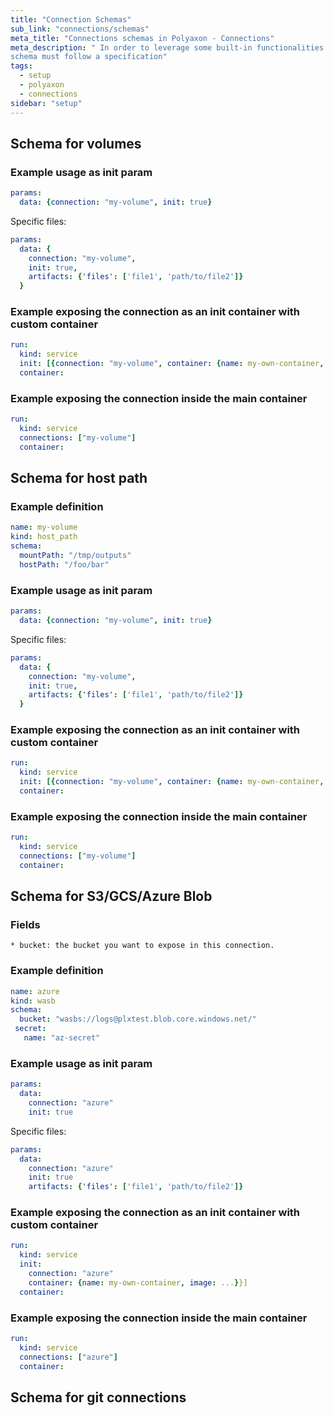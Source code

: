 ```yaml
---
title: "Connection Schemas"
sub_link: "connections/schemas"
meta_title: "Connections schemas in Polyaxon - Connections"
meta_description: " In order to leverage some built-in functionalities in Polyaxon, connections'
schema must follow a specification"
tags:
  - setup
  - polyaxon
  - connections
sidebar: "setup"
---
```


## Schema for volumes


### Example usage as init param

```yaml
params:
  data: {connection: "my-volume", init: true}
```

Specific files:

```yaml
params:
  data: {
    connection: "my-volume",
    init: true,
    artifacts: {'files': ['file1', 'path/to/file2']}
  }
```

### Example exposing the connection as an init container with custom container

```yaml
run:
  kind: service
  init: [{connection: "my-volume", container: {name: my-own-container, image: ...}}]
  container:
```

### Example exposing the connection inside the main container

```yaml
run:
  kind: service
  connections: ["my-volume"]
  container:
```

## Schema for host path


### Example definition

```yaml
name: my-volume
kind: host_path
schema:
  mountPath: "/tmp/outputs"
  hostPath: "/foo/bar"
```

### Example usage as init param

```yaml
params:
  data: {connection: "my-volume", init: true}
```

Specific files:

```yaml
params:
  data: {
    connection: "my-volume",
    init: true,
    artifacts: {'files': ['file1', 'path/to/file2']}
  }
```

### Example exposing the connection as an init container with custom container

```yaml
run:
  kind: service
  init: [{connection: "my-volume", container: {name: my-own-container, image: ...}}]
  container:
```

### Example exposing the connection inside the main container

```yaml
run:
  kind: service
  connections: ["my-volume"]
  container:
```

## Schema for S3/GCS/Azure Blob

### Fields

    * bucket: the bucket you want to expose in this connection.

### Example definition

```yaml
name: azure
kind: wasb
schema:
  bucket: "wasbs://logs@plxtest.blob.core.windows.net/"
 secret:
   name: "az-secret"
```

### Example usage as init param

```yaml
params:
  data:
    connection: "azure"
    init: true
```

Specific files:

```yaml
params:
  data:
    connection: "azure"
    init: true
    artifacts: {'files': ['file1', 'path/to/file2']}
```

### Example exposing the connection as an init container with custom container

```yaml
run:
  kind: service
  init:
    connection: "azure"
    container: {name: my-own-container, image: ...}}]
  container:
```

### Example exposing the connection inside the main container

```yaml
run:
  kind: service
  connections: ["azure"]
  container:
```

## Schema for git connections

